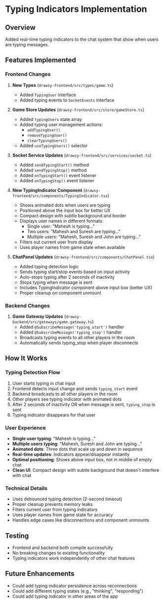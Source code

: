 # Typing Indicators Implementation

## Overview
Added real-time typing indicators to the chat system that show when users are typing messages.

## Features Implemented

### Frontend Changes

1. **New Types** (`drawsy-frontend/src/types/game.ts`)
   - Added `TypingUser` interface
   - Added typing events to `SocketEvents` interface

2. **Game Store Updates** (`drawsy-frontend/src/store/gameStore.ts`)
   - Added `typingUsers` state array
   - Added typing user management actions:
     - `addTypingUser()`
     - `removeTypingUser()`
     - `clearTypingUsers()`
   - Added `useTypingUsers()` selector

3. **Socket Service Updates** (`drawsy-frontend/src/services/socket.ts`)
   - Added `sendTypingStart()` method
   - Added `sendTypingStop()` method
   - Added `onTypingStart()` event listener
   - Added `onTypingStop()` event listener

4. **New TypingIndicator Component** (`drawsy-frontend/src/components/TypingIndicator.tsx`)
   - Shows animated dots when users are typing
   - Positioned above the input box for better UX
   - Compact design with subtle background and border
   - Displays user names in different formats:
     - Single user: "Mahesh is typing..."
     - Two users: "Mahesh and Suresh are typing..."
     - Multiple users: "Mahesh, Suresh and John are typing..."
   - Filters out current user from display
   - Uses player names from game state when available

5. **ChatPanel Updates** (`drawsy-frontend/src/components/ChatPanel.tsx`)
   - Added typing detection logic
   - Sends typing start/stop events based on input activity
   - Auto-stops typing after 2 seconds of inactivity
   - Stops typing when message is sent
   - Includes TypingIndicator component above input box (better UX)
   - Proper cleanup on component unmount

### Backend Changes

1. **Game Gateway Updates** (`drawsy-backend/src/gateways/game.gateway.ts`)
   - Added `@SubscribeMessage('typing_start')` handler
   - Added `@SubscribeMessage('typing_stop')` handler
   - Broadcasts typing events to all other players in the room
   - Automatically sends typing_stop when player disconnects

## How It Works

### Typing Detection Flow
1. User starts typing in chat input
2. Frontend detects input change and sends `typing_start` event
3. Backend broadcasts to all other players in the room
4. Other players see typing indicator with animated dots
5. After 2 seconds of inactivity OR when message is sent, `typing_stop` is sent
6. Typing indicator disappears for that user

### User Experience
- **Single user typing**: "Mahesh is typing..."
- **Multiple users typing**: "Mahesh, Suresh and John are typing..."
- **Animated dots**: Three dots that scale up and down in sequence
- **Real-time updates**: Indicators appear/disappear instantly
- **Optimal positioning**: Shows above input box, not in middle of empty chat
- **Clean UI**: Compact design with subtle background that doesn't interfere with chat

### Technical Details
- Uses debounced typing detection (2-second timeout)
- Proper cleanup prevents memory leaks
- Filters current user from typing indicators
- Uses player names from game state for accuracy
- Handles edge cases like disconnections and component unmounts

## Testing
- Frontend and backend both compile successfully
- No breaking changes to existing functionality
- Typing indicators work independently of other chat features

## Future Enhancements
- Could add typing indicator persistence across reconnections
- Could add different typing states (e.g., "thinking", "responding")
- Could add typing indicator in other areas of the app